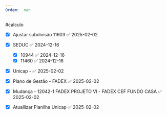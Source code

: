```yaml
---
Ordem: .nan
---
```


#calculo 

- [x] Ajustar subdivisão 11603 ✅ 2025-02-02
- [x] SEDUC ✅ 2024-12-16
	- [x] 10944 ✅ 2024-12-16
	- [x] 11460 ✅ 2024-12-16
- [x] Unicap - ✅ 2025-02-02
- [x] Plano de Gestão - FADEX ✅ 2025-02-02

- [x] Mudança - 12042-1 FADEX PROJETO VI - FADEX CEF FUNDO CASA ✅ 2025-02-02
- [x] Atuallizar Planilha Unicap ✅ 2025-02-02
